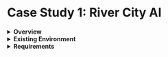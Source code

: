 # Case Study 1: River City AI

<details>

<summary><strong>Overview</strong></summary>

River City AI specializes in optimizing speech to text for efficiency and accuracy using machine learning.

River City AI is already using Amazon Web Services and due to the success and capabilities of Microsoft’s Data and AI services, they are looking to adopt a multi-cloud environment to drive innovation.

</details>

<details>

<summary><strong>Existing Environment</strong></summary>

<details>
<summary>Azure Management Hierarchy</summary>

 * The Azure management hierarchy consists of the tenant root management group and two subscriptions
 * The Management subscription is used for shared management resources like a Log Analytics workspace
 * The Production subscription is used for production workloads
 * Azure policy is used to govern all subscriptions, policies and initiatives are linked to the tenant root management group for this purpose

  ![Azure Management Hierarchy](./Images/azure-management-hierarchy.png)

</details>

<details>
<summary>AWS Environment</summary>

* A SQL Server Windows Virtual Machine (EC2 instance) is running on AWS
* The SQL Server database is 200GB in size
* New orders are submitted using a single page web application (SPA) hosted in Amazon S3, and sent for the backend processing as events
* Order events are processed by 5 Windows Virtual Machine (EC2 instances) using a Windows service written in C#, that listens for order events
* A proof-of-concept project has been completed, confirming that the event processing service an be containerized

</details>

<details>
<summary>Problem Statements</summary>

* Virtual machines do not have anti-malware protection installed
* Cloud Administrators can create virtual machines with Public IP addresses and management ports open to the Internet
* Virtual machines spent lots of time idle when not processing orders, increasing cloud expenditure

</details>

</details>

<details>

<summary><strong>Requirements</strong></summary>

<details>
<summary>Business Goals</summary>

* River City AI must ensure security of their data
* Costs must be minimized wherever possible
* River City AI wants to foster a culture of innovation

</details>


<details>
<summary>Planned Changes</summary>

* All SQL databases will be migrated to Azure
* All workloads running on Windows virtual machines will be migrated to Azure

</details>

<details>
<summary>Technical Requirements</summary>

* River City AI wants to minimize administrative overhead
* User-initiated copy-only backups are required for all SQL databases

</details>

<details>
<summary>Test Environment</summary>

* The application development team wants to have full control over the management of their resources, including configuring Azure Role-based access control (RBAC)
* The application development team must not be able configure or override Azure Policy
* Application testing requires the use of new services and new configurations that are not permitted in production environments
* The test environment will consist of multiple resources in multiple resource groups

</details>

</details>